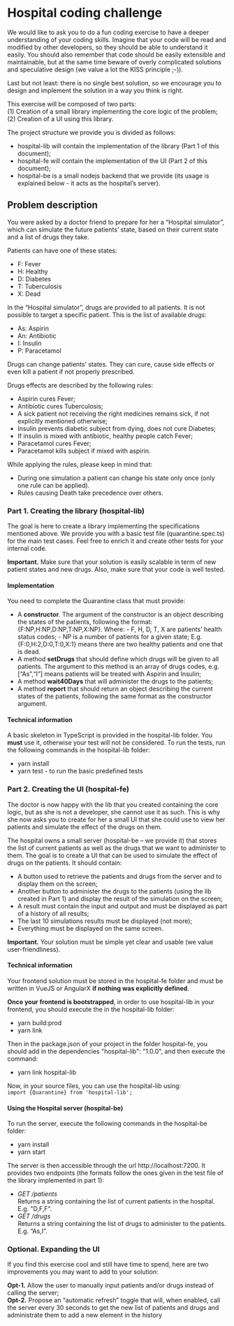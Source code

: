 # Hospital coding challenge

We would like to ask you to do a fun coding exercise to have a deeper understanding of your coding skills. Imagine that your code will be read and modified by other developers, so they should be able to understand it easily. You should also remember that code should be easily extensible and maintainable, but at the same time beware of overly complicated solutions
and speculative design (we value a lot the KISS principle ;-)).

Last but not least: there is no single best solution, so we encourage you to design and implement the solution in a way you think is right.

This exercise will be composed of two parts:
<br/> (1) Creation of a small library implementing the core logic of the problem;
<br/> (2) Creation of a UI using this library.

The project structure we provide you is divided as follows:

- hospital-lib will contain the implementation of the library (Part 1 of this document);
- hospital-fe will contain the implementation of the UI (Part 2 of this document);
- hospital-be is a small nodejs backend that we provide (its usage is explained below - it acts as the hospital’s server).

## Problem description

You were asked by a doctor friend to prepare for her a “Hospital simulator”, which can simulate the future patients’ state, based on their current state and a list of drugs they take.

Patients can have one of these states:

- F: Fever
- H: Healthy
- D: Diabetes
- T: Tuberculosis
- X: Dead

In the “Hospital simulator”, drugs are provided to all patients. It is not possible to target a specific patient. This is the list of available drugs:

- As: Aspirin
- An: Antibiotic
- I: Insulin
- P: Paracetamol

Drugs can change patients’ states. They can cure, cause side effects or even kill a patient if not properly prescribed.

Drugs effects are described by the following rules:

- Aspirin cures Fever;
- Antibiotic cures Tuberculosis;
- A sick patient not receiving the right medicines remains sick, if not explicitly
  mentioned otherwise;
- Insulin prevents diabetic subject from dying, does not cure Diabetes;
- If insulin is mixed with antibiotic, healthy people catch Fever;
- Paracetamol cures Fever;
- Paracetamol kills subject if mixed with aspirin.

While applying the rules, please keep in mind that:

- During one simulation a patient can change his state only once (only one rule can be
  applied).
- Rules causing Death take precedence over others.

### Part 1. Creating the library (hospital-lib)

The goal is here to create a library implementing the specifications mentioned above. We provide you with a basic test file (quarantine.spec.ts) for the main test cases. Feel free to enrich it and create other tests for your internal code.

**Important.** Make sure that your solution is easily scalable in term of new patient states and new drugs. Also, make sure that your code is well tested.

#### Implementation

You need to complete the Quarantine class that must provide:

- A **constructor**.
  The argument of the constructor is an object describing the states of the patients,
  following the format: {F:NP,H:NP,D:NP,T:NP,X:NP}. Where: - F, H, D, T, X are patients’ health status codes; - NP is a number of patients for a given state;
  E.g. {F:0,H:2,D:0,T:0,X:1} means there are two healthy patients and one that
  is dead.
- A method **setDrugs** that should define which drugs will be given to all patients.
  The argument to this method is an array of drugs codes, e.g. [“As”,“I”] means patients will be treated with Aspirin and Insulin;
- A method **wait40Days** that will administer the drugs to the patients;
- A method **report** that should return an object describing the current states of the patients, following the same format as the constructor argument.

#### Technical information

A basic skeleton in TypeScript is provided in the hospital-lib folder. You **must** use it, otherwise your test will not be considered.
To run the tests, run the following commands in the hospital-lib folder:

- yarn install
- yarn test - to run the basic predefined tests

### Part 2. Creating the UI (hospital-fe)

The doctor is now happy with the lib that you created containing the core logic, but as she is not a developer, she cannot use it as such. This is why she now asks you to create for her a small UI that she could use to view her patients and simulate the effect of the drugs on them.

The hospital owns a small server (hospital-be – we provide it) that stores the list of current patients as well as the drugs that we want to administer to them. The goal is to create a UI that can be used to simulate the effect of drugs on the patients. It should contain:

- A button used to retrieve the patients and drugs from the server and to display them on the screen;
- Another button to administer the drugs to the patients (using the lib created in Part 1) and display the result of the simulation on the screen;
- A result must contain the input and output and must be displayed as part of a history of all results;
- The last 10 simulations results must be displayed (not more);
- Everything must be displayed on the same screen.

**Important.** Your solution must be simple yet clear and usable (we value user-friendliness).

#### Technical information

Your frontend solution must be stored in the hospital-fe folder and must be written in VueJS or AngularX **if nothing was explicitly defined**.

**Once your frontend is bootstrapped**, in order to use hospital-lib in your frontend, you should execute the in the hospital-lib folder:

- yarn build:prod
- yarn link

Then in the package.json of your project in the folder hospital-fe, you should add in the dependencies "hospital-lib": "1.0.0", and then execute the command:

- yarn link hospital-lib

Now, in your source files, you can use the hospital-lib using:
<br/>`import {Quarantine} from 'hospital-lib';`<br/>

#### Using the Hospital server (hospital-be)

To run the server, execute the following commands in the hospital-be folder:

- yarn install
- yarn start

The server is then accessible through the url http://localhost:7200. It provides two endpoints (the formats follow the ones given in the test file of the library implemented in part 1):

- _GET /patients_
  <br>Returns a string containing the list of current patients in the hospital. E.g. "D,F,F”.
- _GET /drugs_
  <br>Returns a string containing the list of drugs to administer to the patients. E.g. “As,I”.

### Optional. Expanding the UI

If you find this exercise cool and still have time to spend, here are two improvements you may want to add to your solution:

**Opt-1.** Allow the user to manually input patients and/or drugs instead of calling the server;
<br>**Opt-2.** Propose an “automatic refresh” toggle that will, when enabled, call the server every 30 seconds to get the new list of patients and drugs and administrate them to add a new element in the history
